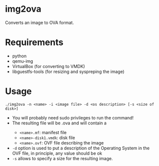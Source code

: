 img2ova
=======

Converts an image to OVA format.

# Requirements
- python 
- qemu-img
- VirtualBox (for converting to VMDK)
- libguestfs-tools (for resizing and syspreping the image)

# Usage
`./img2ova -n <name> -i <image file> -d <os description> [-s <size of disk>]`

- You will probably need sudo privileges to run the command!
- The resulting file will be <name>.ova and will contain a
   - `<name>.mf`: manifest file
   - `<name>-disk1.vmdk`: disk file 
   - `<name>.ovf`: OVF file describing the image 
- `-d` option is used to put a description of the Operating System in the OVF file,
  in principle, any value should be ok
- `-s` allows to specify a size for the resulting image.



